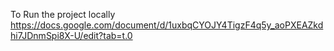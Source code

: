 To Run the project locally 
https://docs.google.com/document/d/1uxbqCYOJY4TigzF4q5y_aoPXEAZkdhi7JDnmSpi8X-U/edit?tab=t.0

